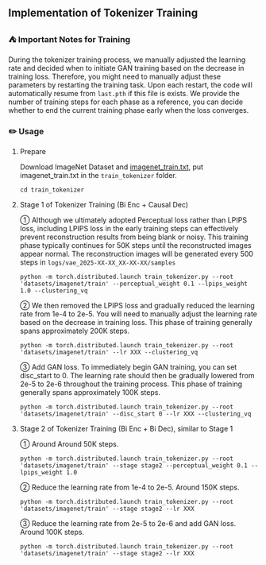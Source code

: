 ## Implementation of Tokenizer Training

### ⛺ Important Notes for Training
During the tokenizer training process, we manually adjusted the learning rate and decided when to initiate GAN training based on the decrease in training loss. Therefore, you might need to manually adjust these parameters by restarting the training task. Upon each restart, the code will automatically resume from ```last.pth``` if this file is exists. We provide the number of training steps for each phase as a reference, you can decide whether to end the current training phase early when the loss converges.


### ✏️ Usage <a name="4"></a> 
1. Prepare

    Download ImageNet Dataset and [imagenet_train.txt](https://drive.google.com/drive/folders/1dBjcFfClmBvf2cSlelFMT2gMlS8OQOHG?usp=sharing), put imagenet_train.txt in the `train_tokenizer` folder. 
    ```
    cd train_tokenizer
    ```

2. Stage 1 of Tokenizer Training (Bi Enc + Causal Dec)

    ① Although we ultimately adopted Perceptual loss rather than LPIPS loss, including LPIPS loss in the early training steps can effectively prevent reconstruction results from being blank or noisy. This training phase typically continues for 50K steps until the reconstructed images appear normal. The reconstruction images will be generated every 500 steps in ```logs/vae_2025-XX-XX_XX-XX-XX/samples``` 
    
    ```
    python -m torch.distributed.launch train_tokenizer.py --root 'datasets/imagenet/train' --perceptual_weight 0.1 --lpips_weight 1.0 --clustering_vq
    ```

    ② We then removed the LPIPS loss and gradually reduced the learning rate from 1e-4 to 2e-5. You will need to manually adjust the learning rate based on the decrease in training loss. This phase of training generally spans approximately 200K steps.

    ```
    python -m torch.distributed.launch train_tokenizer.py --root 'datasets/imagenet/train' --lr XXX --clustering_vq
    ```

    ③ Add GAN loss. To immediately begin GAN training, you can set disc_start to 0. The learning rate should then be gradually lowered from 2e-5 to 2e-6 throughout the training process. This phase of training generally spans approximately 100K steps.

    ```
    python -m torch.distributed.launch train_tokenizer.py --root 'datasets/imagenet/train' --disc_start 0 --lr XXX --clustering_vq
    ```

2. Stage 2 of Tokenizer Training (Bi Enc + Bi Dec), similar to Stage 1

    ① Around Around 50K steps.
    
    ```
    python -m torch.distributed.launch train_tokenizer.py --root 'datasets/imagenet/train' --stage stage2 --perceptual_weight 0.1 --lpips_weight 1.0 
    ```

    ② Reduce the learning rate from 1e-4 to 2e-5. Around 150K steps.
    ```
    python -m torch.distributed.launch train_tokenizer.py --root 'datasets/imagenet/train' --stage stage2 --lr XXX
    ```

    ③ Reduce the learning rate from 2e-5 to 2e-6 and add GAN loss. Around 100K steps.
    ```
    python -m torch.distributed.launch train_tokenizer.py --root 'datasets/imagenet/train' --stage stage2 --lr XXX
    ```
